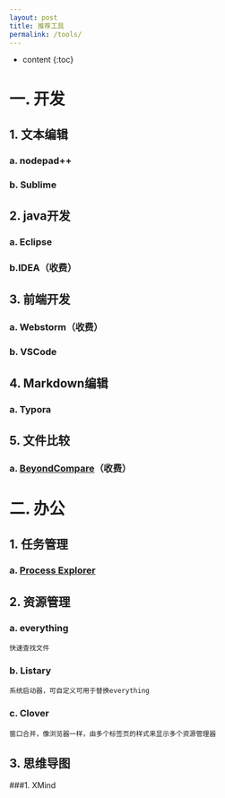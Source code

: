 ```yaml
---
layout: post
title: 推荐工具
permalink: /tools/
---
```


* content
{:toc}




# 一. 开发

## 1. 文本编辑

### a. nodepad++
### b. Sublime


## 2. java开发

### a. Eclipse
### b.IDEA（收费）


## 3. 前端开发

### a. Webstorm（收费）
### b. VSCode


## 4. Markdown编辑

### a. Typora


## 5. 文件比较

### a. <a href="http://www.beyondcompare.cc">BeyondCompare</a>（收费）



# 二. 办公

## 1. 任务管理

### a. <a href="http://www.sysinternals.com/">Process Explorer</a>

## 2. 资源管理

### a. everything
    快速查找文件

### b. Listary
    系统启动器，可自定义可用于替换everything

### c. Clover
    窗口合并，像浏览器一样，由多个标签页的样式来显示多个资源管理器


## 3. 思维导图
###1. XMind

